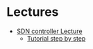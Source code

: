 # Lectures

* [SDN controller Lecture](/SDN-Controller)
	* [Tutorial step by step](https://learning.knetsolutions.in/docs/ryu/)
